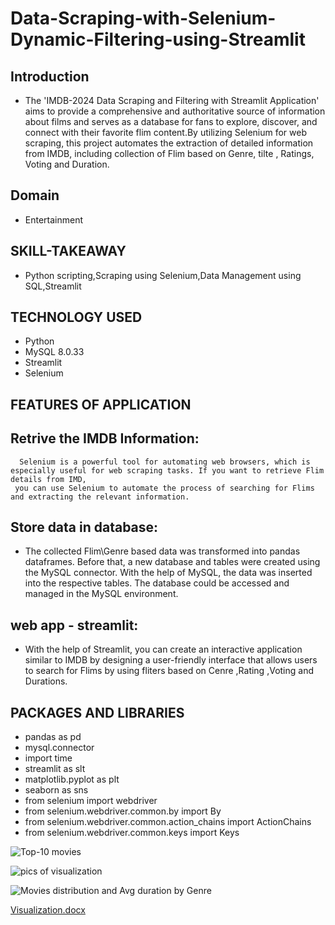  # Data-Scraping-with-Selenium-Dynamic-Filtering-using-Streamlit
 ## Introduction
* The 'IMDB-2024 Data Scraping and Filtering with Streamlit Application' aims to provide a comprehensive and authoritative source of information about films and serves as a database for fans to explore, discover, and connect with their favorite flim content.By utilizing Selenium for web scraping, this project automates the extraction of detailed information from IMDB, including collection of Flim based on Genre, tilte , Ratings, Voting and Duration.

## Domain 
* Entertainment

## SKILL-TAKEAWAY
* Python scripting,Scraping using Selenium,Data Management using SQL,Streamlit
  
## TECHNOLOGY USED
* Python 
* MySQL 8.0.33
* Streamlit
* Selenium

## FEATURES OF APPLICATION

## Retrive the IMDB Information:
      Selenium is a powerful tool for automating web browsers, which is especially useful for web scraping tasks. If you want to retrieve Flim details from IMD, 
     you can use Selenium to automate the process of searching for Flims and extracting the relevant information.

 ## Store data in database:
   * The collected Flim\Genre based data was transformed into pandas dataframes. Before that, a new database and tables were created using the MySQL connector. With the help of MySQL, the data was inserted into the respective tables. The database could be accessed and managed in the MySQL environment.

## web app - streamlit:
   * With the help of Streamlit, you can create an interactive application similar to IMDB by designing a user-friendly interface that allows users to search for Flims by using fliters based on Cenre ,Rating ,Voting and Durations.
## PACKAGES AND LIBRARIES
* pandas as pd
* mysql.connector
* import time
* streamlit as slt
* matplotlib.pyplot as plt
* seaborn as sns
* from selenium import webdriver
* from selenium.webdriver.common.by import By
* from selenium.webdriver.common.action_chains import ActionChains
* from selenium.webdriver.common.keys import Keys

  

![Top-10 movies](https://github.com/user-attachments/assets/edcfc62a-bf63-4e17-93d6-bed46c89a8d5)

![pics of visualization](https://github.com/user-attachments/assets/9e49dd3d-e877-42dc-9ab3-cc7ff7a6d0ed)

![Movies distribution and Avg duration by Genre](https://github.com/user-attachments/assets/cc717a71-62c5-48c4-9467-d0890a815729)

[Visualization.docx](https://github.com/user-attachments/files/19792286/Visualization.docx)



 
     

                                
    
